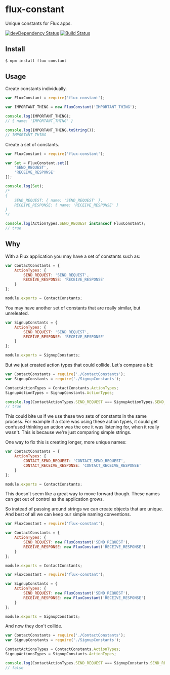 # flux-constant

Unique constants for Flux apps.

[![devDependency Status](https://david-dm.org/jedireza/flux-constant/dev-status.svg?theme=shields.io)](https://david-dm.org/jedireza/flux-constant#info=devDependencies)
[![Build Status](https://travis-ci.org/jedireza/flux-constant.svg?branch=master)](https://travis-ci.org/jedireza/flux-constant)


## Install

```js
$ npm install flux-constant
```


## Usage

Create constants individually.

```js
var FluxConstant = require('flux-constant');

var IMPORTANT_THING = new FluxConstant('IMPORTANT_THING');

console.log(IMPORTANT_THING);
// { name: 'IMPORTANT_THING' }

console.log(IMPORTANT_THING.toString());
// IMPORTANT_THING
```

Create a set of constants.

```js
var FluxConstant = require('flux-constant');

var Set = FluxConstant.set([
    'SEND_REQUEST',
    'RECEIVE_RESPONSE'
]);

console.log(Set);
/*
{
    SEND_REQUEST: { name: 'SEND_REQUEST' },
    RECEIVE_RESPONSE: { name: 'RECEIVE_RESPONSE' }
}
*/

console.log(ActionTypes.SEND_REQUEST instanceof FluxConstant);
// true
```


## Why

With a Flux application you may have a set of constants such as:

```js
var ContactConstants = {
    ActionTypes: {
        SEND_REQUEST: 'SEND_REQUEST',
        RECEIVE_RESPONSE: 'RECEIVE_RESPONSE'
    }
};

module.exports = ContactConstants;
```

You may have another set of constants that are really similar, but unreleated.

```js
var SignupConstants = {
    ActionTypes: {
        SEND_REQUEST: 'SEND_REQUEST',
        RECEIVE_RESPONSE: 'RECEIVE_RESPONSE'
    }
};

module.exports = SignupConstants;
```

But we just created action types that could collide. Let's compare a bit:

```js
var ContactConstants = require('./ContactConstants');
var SignupConstants = require('./SignupConstants');

ContactActionTypes = ContactConstants.ActionTypes;
SignupActionTypes = SignupConstants.ActionTypes;

console.log(ContactActionTypes.SEND_REQUEST === SignupActionTypes.SEND_REQUEST);
// true
```

This could bite us if we use these two sets of constants in the same process.
For example if a store was using these action types, it could get confused
thinking an action was the one it was listening for, when it really wasn't.
This is because we're just comparing simple strings.

One way to fix this is creating longer, more unique names:

```js
var ContactConstants = {
    ActionTypes: {
        CONTACT_SEND_REQUEST: 'CONTACT_SEND_REQUEST',
        CONTACT_RECEIVE_RESPONSE: 'CONTACT_RECEIVE_RESPONSE'
    }
};

module.exports = ContactConstants;
```

This doesn't seem like a great way to move forward though. These names can get
out of control as the application grows.

So instead of passing around strings we can create objects that are unique. And
best of all we can keep our simple naming conventions.

```js
var FluxConstant = require('flux-constant');

var ContactConstants = {
    ActionTypes: {
        SEND_REQUEST: new FluxConstant('SEND_REQUEST'),
        RECEIVE_RESPONSE: new FluxConstant('RECEIVE_RESPONSE')
    }
};

module.exports = ContactConstants;
```

```js
var FluxConstant = require('flux-constant');

var SignupConstants = {
    ActionTypes: {
        SEND_REQUEST: new FluxConstant('SEND_REQUEST'),
        RECEIVE_RESPONSE: new FluxConstant('RECEIVE_RESPONSE')
    }
};

module.exports = SignupConstants;
```

And now they don't collide.

```js
var ContactConstants = require('./ContactConstants');
var SignupConstants = require('./SignupConstants');

ContactActionsTypes = ContactConstants.ActionTypes;
SignupActionsTypes = SignupConstants.ActionTypes;

console.log(ContactActionTypes.SEND_REQUEST === SignupConstants.SEND_REQUEST);
// false
```
